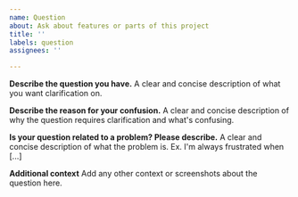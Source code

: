 ```yaml
---
name: Question
about: Ask about features or parts of this project
title: ''
labels: question
assignees: ''

---
```


**Describe the question you have.**
A clear and concise description of what you want clarification on.

**Describe the reason for your confusion.**
A clear and concise description of why the question requires clarification and what's confusing.

**Is your question related to a problem? Please describe.**
A clear and concise description of what the problem is. Ex. I'm always frustrated when [...]

**Additional context**
Add any other context or screenshots about the question here.
